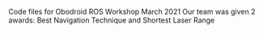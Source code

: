 Code files for Obodroid ROS Workshop March 2021
Our team was given 2 awards: Best Navigation Technique and Shortest Laser Range 
